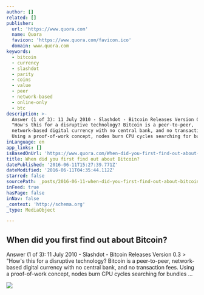 ```yaml
---
author: []
related: []
publisher:
  url: 'https://www.quora.com'
  name: Quora
  favicon: 'https://www.quora.com/favicon.ico'
  domain: www.quora.com
keywords:
  - bitcoin
  - currency
  - slashdot
  - parity
  - coins
  - value
  - peer
  - network-based
  - online-only
  - btc
description: >-
  Answer (1 of 3): 11 July 2010 - Slashdot - Bitcoin Releases Version 0.3 >
  "How's this for a disruptive technology? Bitcoin is a peer-to-peer,
  network-based digital currency with no central bank, and no transaction fees.
  Using a proof-of-work concept, nodes burn CPU cycles searching for bundles ...
inLanguage: en
app_links: []
isBasedOnUrl: 'https://www.quora.com/When-did-you-first-find-out-about-Bitcoin'
title: When did you first find out about Bitcoin?
datePublished: '2016-06-11T15:27:39.771Z'
dateModified: '2016-06-11T04:35:44.112Z'
starred: false
sourcePath: _posts/2016-06-11-when-did-you-first-find-out-about-bitcoin.md
inFeed: true
hasPage: false
inNav: false
_context: 'http://schema.org'
_type: MediaObject

---
```

<article style=""><h1>When did you first find out about Bitcoin?</h1><p>Answer (1 of 3): 11 July 2010 - Slashdot - Bitcoin Releases Version 0.3 &gt; "How's this for a disruptive technology? Bitcoin is a peer-to-peer, network-based digital currency with no central bank, and no transaction fees. Using a proof-of-work concept, nodes burn CPU cycles searching for bundles ...</p><img src="https://qsf.is.quoracdn.net/-images.new_grid.fb_share_default.pnge6dde9cfa6e03c43.png" /></article>